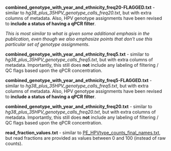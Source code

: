 **combined_genotype_with_year_and_ethnicity_freq20-FLAGGED.txt** - similar to *hg38_plus_35HPV_genotype_calls_freq20.txt*, but with extra columns of metadata.  Also, HPV genotype assignments have been revised to **include a status of having a qPCR filter**.

*This is most similar to what is given some additional emphasis in the publication, even though we *also* emphasize points that don't use this particular set of genotype assignments*.

**combined_genotype_with_year_and_ethnicity_freq5.txt** - similar to *hg38_plus_35HPV_genotype_calls_freq5.txt*, but with extra columns of metadata.  Importantly, this still does **not** include any labeling of filtering / QC flags based upon the qPCR concentration.

**combined_genotype_with_year_and_ethnicity_freq5-FLAGGED.txt** - similar to *hg38_plus_35HPV_genotype_calls_freq5.txt*, but with extra columns of metadata.  Also, HPV genotype assignments have been revised to **include a status of having a qPCR filter**.

**combined_genotype_with_year_and_ethnicity_freq20.txt** - similar to *hg38_plus_35HPV_genotype_calls_freq20.txt*, but with extra columns of metadata.  Importantly, this still does **not** include any labeling of filtering / QC flags based upon the qPCR concentration.

**read_fraction_values.txt** - similar to [PE_HPVtype_counts_final_names.txt](https://github.com/cwarden45/HPV_genotype_paper-archived_samples/blob/master/Downstream_R_Code/Public_Input_Files/PE_HPVtype_counts_final_names.txt), but read fractions are provided as values between 0 and 100 (instead of raw counts).
